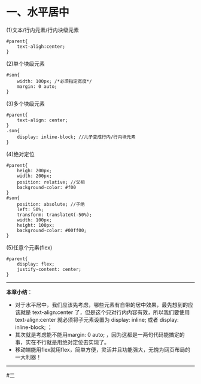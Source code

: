 # 一、水平居中
(1)文本/行内元素/行内块级元素
```
#parent{
    text-aligh:center;
}
```
(2)单个块级元素
```
#son{
    width: 100px; /*必须指定宽度*/
    margin: 0 auto;
}
```
(3)多个块级元素
```
#parent{
    text-align: center;
}
.son{
    display: inline-block; //儿子变成行内/行内块元素
}
```
(4)绝对定位
```
#parent{
    heigh: 200px;
    width: 200px;
    position: relative; //父相
    background-color: #f00
}
#son{
    position: absolute; //子绝
    left: 50%;
    transform: translateX(-50%);
    width: 100px;
    height: 100px;
    background-color: #00ff00;
}
```
(5)任意个元素(flex)
```
#parent{
    display: flex;
    justify-content: center;
}
```
----
**本章小结**：
- 对于水平居中，我们应该先考虑，哪些元素有自带的居中效果，最先想到的应该就是 text-align:center 了，但是这个只对行内内容有效，所以我们要使用 text-align:center 就必须将子元素设置为 display: inline; 或者 display: inline-block; ；
- 其次就是考虑能不能用margin: 0 auto; ，因为这都是一两句代码能搞定的事，实在不行就是用绝对定位去实现了。
- 移动端能用flex就用flex，简单方便，灵活并且功能强大，无愧为网页布局的一大利器！
----
#二